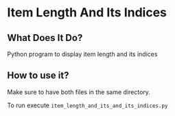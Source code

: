 # Item Length And Its Indices

## What Does It Do?

Python program to display item length and its indices

## How to use it?

Make sure to have both files in the same directory.

To run execute `item_length_and_its_and_its_indices.py`
